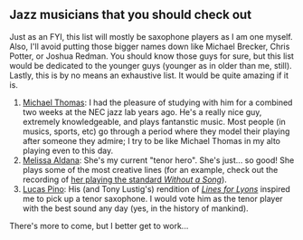 ## Jazz musicians that you should check out

Just as an FYI, this list will mostly be saxophone players as I am one myself. Also, I'll avoid putting those bigger names down like Michael Brecker, Chris Potter, or Joshua Redman. You should know those guys for sure, but this list would be dedicated to the younger guys (younger as in older than me, still). Lastly, this is by no means an exhaustive list. It would be quite amazing if it is. 

1. [Michael Thomas](https://www.michaelthomasjazz.com/): I had the pleasure of studying with him for a combined two weeks at the NEC jazz lab years ago. He's a really nice guy, extremely knowledgeable, and plays fantanstic music. Most people (in musics, sports, etc) go through a period where they model their playing after someone they admire; I try to be like Michael Thomas in my alto playing even to this day.
2. [Melissa Aldana](https://www.melissaaldana.net/): She's my current "tenor hero". She's just... so good! She plays some of the most creative lines (for an example, check out the recording of [her playing the standard _Without a Song_](https://www.youtube.com/watch?v=jhXN-tnWx1A)). 
3. [Lucas Pino](https://www.lucaspino.com/): His (and Tony Lustig's) rendition of [_Lines for Lyons_](https://www.youtube.com/watch?v=vCkmse__Rjg) inspired me to pick up a tenor saxophone. I would vote him as the tenor player with the best sound any day (yes, in the history of mankind).

There's more to come, but I better get to work...

